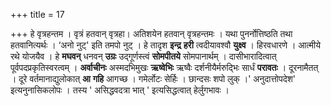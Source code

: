 +++
title = 17

+++
हे वृत्रहन्तम । वृत्रं हतवान् वृत्रहा। अतिशयेन हतवान् वृत्रहन्तमः । यथा पुनर्नोत्तिष्ठति तथा हतवानित्यर्थः । ‘अनो नुट्' इति तमपो नुट् । हे तादृश **इन्द्र** **हरी** त्वदीयावश्वौ **युक्ष्व** । हिरवधारणे । आत्मीये रथे योजयैव । हे **मघवन्** धनवन् **उग्रः** उद्गूर्णस्त्वं **सोमपीतये** सोमपानार्थम् । दासीभारादित्वात् पूर्वपदप्रकृतिस्वरत्वम् । **अर्वाचीनः** अस्मदभिमुखः **ऋष्वेभिः** ऋष्वैः दर्शनीयैर्मरुद्भिः सार्धं **परावतः** । दूरनामैतत् । दूरे वर्तमानाद्युलोकात् **आ** **गहि** आगच्छ । गमेर्लोटः सेर्हिः । छान्दसः शपो लुक् ।' अनुदात्तोपदेश' इत्यनुनासिकलोपः । तस्य ' असिद्धवदत्रा भात् ' इत्यसिद्धत्वात् हेर्लुगभावः ।